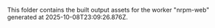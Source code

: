 This folder contains the built output assets for the worker "nrpm-web" generated at 2025-10-08T23:09:26.876Z.